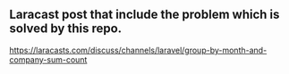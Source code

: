 ## Laracast post that include the problem which is solved by this repo.
https://laracasts.com/discuss/channels/laravel/group-by-month-and-company-sum-count